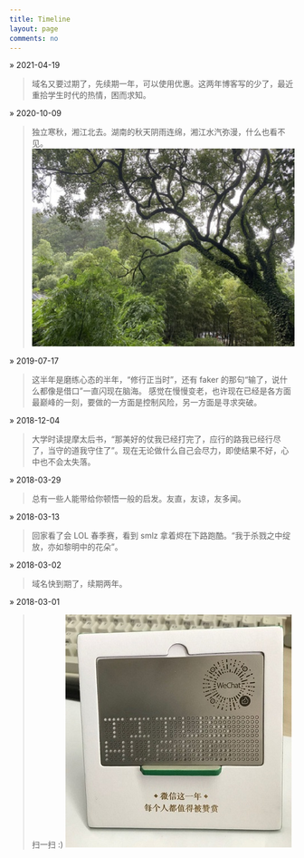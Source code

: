 ```yaml
---
title: Timeline
layout: page
comments: no
---
```


» 2021-04-19

> 域名又要过期了，先续期一年，可以使用优惠。这两年博客写的少了，最近重拾学生时代的热情，困而求知。

» 2020-10-09

> 独立寒秋，湘江北去。湖南的秋天阴雨连绵，湘江水汽弥漫，什么也看不见。
![image](/assets/images/timeline/timeline-20201009.jpg)

» 2019-07-17

> 这半年是磨练心态的半年，“修行正当时”，还有 faker 的那句“输了，说什么都像是借口”一直闪现在脑海。
感觉在慢慢变老，也许现在已经是各方面最巅峰的一刻，要做的一方面是控制风险，另一方面是寻求突破。

» 2018-12-04

> 大学时读提摩太后书，“那美好的仗我已经打完了，应行的路我已经行尽了，当守的道我守住了”。现在无论做什么自己会尽力，即使结果不好，心中也不会太失落。

» 2018-03-29

> 总有一些人能带给你顿悟一般的启发。友直，友谅，友多闻。

» 2018-03-13

> 回家看了会 LOL 春季赛，看到 smlz 拿着烬在下路跑酷。“我于杀戮之中绽放，亦如黎明中的花朵”。

» 2018-03-02

> 域名快到期了，续期两年。

» 2018-03-01

> 扫一扫 :)
![image](/assets/images/timeline-20180302.jpeg)
